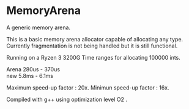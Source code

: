 # MemoryArena
 A generic memory arena.
 
This is a basic memory arena allocator capable of allocating any type.
Currently fragmentation is not being handled but it is still functional.

Running on a Ryzen 3 3200G
Time ranges for allocating 100000 ints.

Arena
280us - 370us   
new
5.8ms - 6.1ms

Maximum speed-up factor : 20x.
Minimun speed-up factor : 16x.

Compiled with g++ using optimization level O2 .
